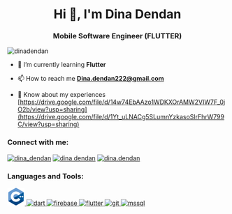 <h1 align="center">Hi 👋, I'm Dina Dendan</h1>
<h3 align="center">Mobile Software Engineer (FLUTTER)</h3>

<p align="left"> <img src="https://komarev.com/ghpvc/?username=dinadendan&label=Profile%20views&color=0e75b6&style=flat" alt="dinadendan" /> </p>


- 🌱 I’m currently learning **Flutter**

- 📫 How to reach me **Dina.dendan222@gmail.com**

- 📄 Know about my experiences [https://drive.google.com/file/d/14w74EbAAzo1WDKXOrAMW2VIW7F_0jO2b/view?usp=sharing](https://drive.google.com/file/d/1Yt_uLNACg5SLumnYzkasoSlrFhrW799C/view?usp=sharing)

<h3 align="left">Connect with me:</h3>
<p align="left">
<a href="https://twitter.com/dina_dendan" target="blank"><img align="center" src="https://raw.githubusercontent.com/rahuldkjain/github-profile-readme-generator/master/src/images/icons/Social/twitter.svg" alt="dina_dendan" height="30" width="40" /></a>
<a href="https://www.linkedin.com/in/dina-dendan-869843205/" target="blank"><img align="center" src="https://raw.githubusercontent.com/rahuldkjain/github-profile-readme-generator/master/src/images/icons/Social/linked-in-alt.svg" alt="dina dendan" height="30" width="40" /></a>
<a href="https://codeforces.com/profile/dina.dendan" target="blank"><img align="center" src="https://raw.githubusercontent.com/rahuldkjain/github-profile-readme-generator/master/src/images/icons/Social/codeforces.svg" alt="dina.dendan" height="30" width="40" /></a>
</p>

<h3 align="left">Languages and Tools:</h3>
<p align="left"> <a href="https://www.w3schools.com/cpp/" target="_blank" rel="noreferrer"> <img src="https://raw.githubusercontent.com/devicons/devicon/master/icons/cplusplus/cplusplus-original.svg" alt="cplusplus" width="40" height="40"/> </a> <a href="https://dart.dev" target="_blank" rel="noreferrer"> <img src="https://www.vectorlogo.zone/logos/dartlang/dartlang-icon.svg" alt="dart" width="40" height="40"/> </a> <a href="https://firebase.google.com/" target="_blank" rel="noreferrer"> <img src="https://www.vectorlogo.zone/logos/firebase/firebase-icon.svg" alt="firebase" width="40" height="40"/> </a> <a href="https://flutter.dev" target="_blank" rel="noreferrer"> <img src="https://www.vectorlogo.zone/logos/flutterio/flutterio-icon.svg" alt="flutter" width="40" height="40"/> </a> <a href="https://git-scm.com/" target="_blank" rel="noreferrer"> <img src="https://www.vectorlogo.zone/logos/git-scm/git-scm-icon.svg" alt="git" width="40" height="40"/> </a> <a href="https://www.microsoft.com/en-us/sql-server" target="_blank" rel="noreferrer"> <img src="https://www.svgrepo.com/show/303229/microsoft-sql-server-logo.svg" alt="mssql" width="40" height="40"/> </a> </p>
